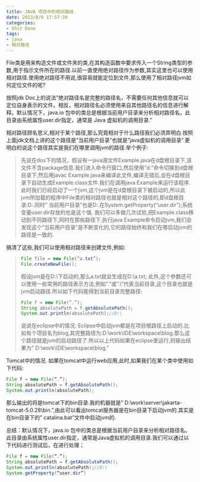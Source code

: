 ```yaml
---
title: JAVA 项目中的相对路径
date: 2013/8/9 17:57:30
categories:
- Shit Done
tags:
- java 
- 相对路径
---
```

File类是用来构造文件或文件夹的类,在其构造函数中要求传入一个String类型的参数,用于指示文件所在的路径.以前一直使用绝对路径作为参数,其实这里也可以使用相对路径.使用绝对路径不用说,很容易就能定位到文件,那么使用了相对路径jvm如何定位文件的呢?

按照jdk Doc上的说法”绝对路径名是完整的路径名，不需要任何其他信息就可以定位自身表示的文件。相反，相对路径名必须使用来自其他路径名的信息进行解释。默认情况下，java.io 包中的类总是根据当前用户目录来分析相对路径名。此目录由系统属性user.dir指定，通常是 Java 虚拟机的调用目录.”

相对路径顾名思义,相对于某个路径,那么究竟相对于什么路径我们必须弄明白.按照上面jdk文档上讲的这个路径是”当前用户目录”也就是”java虚拟机的调用目录”.更明白的说这个路径其实是我们在哪里调用jvm的路径.举个例子:

> 先说在dos下的情况，假设有一java源文件Example.java在d盘根目录下,该文件不含package信息.我们进入命令行窗口,然后使用”d:”命令切换到d盘根目录下,然后用javac Example.java来编译此文件,编译无错后,会在d盘根目录下自动生成Example.class文件.我们在调用java Example来运行该程序.此时我们已经启动了一个jvm,这个jvm是在d盘根目录下被启动的,所以此jvm所加载的程序中File类的相对路径也就是相对这个路径的,即d盘根目录:D:.同时” 当前用户目录”也是D:.在System.getProperty(“user.dir”);系统变量user.dir存放的也是这个值. 我们可以多做几次试验,把Example.class移动到不同路径下,同时在那些路径下,执行java Example命令启动jvm,我们会发现这个”当前用户目录”是不断变化的,它的路径始终和我们在哪启动jvm的路径是一致的.

搞清了这些,我们可以使用相对路径来创建文件,例如:

> ``` java
> File file = new File(“a.txt”);
> File.createNewFile();
> ```
> 
> 假设jvm是在D:\下启动的,那么a.txt就会生成在D:\a.txt; 此外,这个参数还可以使用一些常用的路径表示方法,例如”.”或”.\”代表当前目录,这个目录也就是jvm启动路径.所以如下代码能得到当前目录完整路径:
> 
> ``` java
> File f = new File(“.”);
> String absolutePath = f.getAbsolutePath();
> System.out.println(absolutePath);//D:\
> ```
> 
> 说说在eclipse中的情况: Eclipse中启动jvm都是在项目根路径上启动的.比如有个项目名为blog,其完整路径为:D:\work\IDE\workspace\blog.那么这个路径就是jvm的启动路径了.所以以上代码如果在eclipse里运行,则输出结果为” D:\work\IDE\workspace\blog.”

Tomcat中的情况. 如果在tomcat中运行web应用,此时,如果我们在某个类中使用如下代码:

``` java
File f = new File(“.”);
String absolutePath = f.getAbsolutePath();
System.out.println(absolutePath);
```

那么输出的将是tomcat下的bin目录.我的机器就是” D:\work\server\jakarta-tomcat-5.0.28\bin.”,由此可以看出tomcat服务器是在bin目录下启动jvm的.其实是在bin目录下的” catalina.bat”文件中启动jvm的.

总结：默认情况下，java.io 包中的类总是根据当前用户目录来分析相对路径名。此目录由系统属性user.dir指定，通常是Java虚拟机的调用目录.我们可以通过以下代码进行测试后，在进行处理；

``` java
File f = new File(“.”);
String absolutePath = f.getAbsolutePath();
System.out.println(absolutePath);//D:\
System.getProperty(“user.dir”)
```

